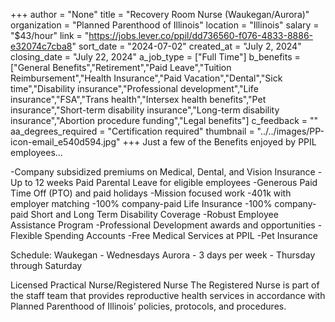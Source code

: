+++
author = "None"
title = "Recovery Room Nurse (Waukegan/Aurora)"
organization = "Planned Parenthood of Illinois"
location = "Illinois"
salary = "$43/hour"
link = "https://jobs.lever.co/ppil/dd736560-f076-4833-8886-e32074c7cba8"
sort_date = "2024-07-02"
created_at = "July 2, 2024"
closing_date = "July 22, 2024"
a_job_type = ["Full Time"]
b_benefits = ["General Benefits","Retirement","Paid Leave","Tuition Reimbursement","Health Insurance","Paid Vacation","Dental","Sick time","Disability insurance","Professional development","Life insurance","FSA","Trans health","Intersex health benefits","Pet insurance","Short-term disability insurance","Long-term disability insurance","Abortion procedure funding","Legal benefits"]
c_feedback = ""
aa_degrees_required = "Certification required"
thumbnail = "../../images/PP-icon-email_e540d594.jpg"
+++
Just a few of the Benefits enjoyed by PPIL employees…

-Company subsidized premiums on Medical, Dental, and Vision Insurance
-Up to 12 weeks Paid Parental Leave for eligible employees
-Generous Paid Time Off (PTO) and paid holidays
-Mission focused work
-401k with employer matching
-100% company-paid Life Insurance
-100% company-paid Short and Long Term Disability Coverage
-Robust Employee Assistance Program
-Professional Development awards and opportunities
-Flexible Spending Accounts
-Free Medical Services at PPIL
-Pet Insurance

Schedule:
Waukegan - Wednesdays
Aurora - 3 days per week - Thursday through Saturday

Licensed Practical Nurse/Registered Nurse
The Registered Nurse is part of the staff team that provides reproductive health services in accordance with Planned Parenthood of Illinois’ policies, protocols, and procedures.  